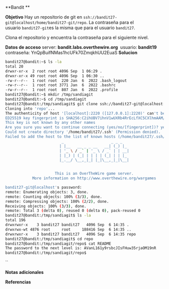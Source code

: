 **Bandit **

**Objetivo**
Hay un repositorio de git en `ssh://bandit27-git@localhost/home/bandit27-git/repo`. La contraseña para el usuario `bandit27-git`es la misma que para el usuario `bandit27`.

Clona el repositorio y encuentra la contraseña para el siguiente nivel.

**Datos de acceso**
server: **bandit.labs.overthewire.org** 
usuario: **bandit19**
contraseña: YnQpBuifNMas1hcUFk70ZmqkhUU2EuaS
**Solucion**

```bash
bandit27@bandit:~$ ls -la
total 20
drwxr-xr-x  2 root root 4096 Sep  1 06:29 .
drwxr-xr-x 49 root root 4096 Sep  1 06:30 ..
-rw-r--r--  1 root root  220 Jan  6  2022 .bash_logout
-rw-r--r--  1 root root 3771 Jan  6  2022 .bashrc
-rw-r--r--  1 root root  807 Jan  6  2022 .profile
bandit27@bandit:~$ mkdir /tmp/sandiagit
bandit27@bandit:~$ cd /tmp/sandiagit
bandit27@bandit:/tmp/sandiagit$ git clone ssh://bandit27-git@localhost:2220/home/bandit27-git/repo
Cloning into 'repo'...
The authenticity of host '[localhost]:2220 ([127.0.0.1]:2220)' can't be established.
ED25519 key fingerprint is SHA256:C2ihUBV7ihnV1wUXRb4RrEcLfXC5CXlhmAAM/urerLY.
This key is not known by any other names
Are you sure you want to continue connecting (yes/no/[fingerprint])? yes
Could not create directory '/home/bandit27/.ssh' (Permission denied).
Failed to add the host to the list of known hosts (/home/bandit27/.ssh/known_hosts).
                         _                     _ _ _
                        | |__   __ _ _ __   __| (_) |_
                        | '_ \ / _` | '_ \ / _` | | __|
                        | |_) | (_| | | | | (_| | | |_
                        |_.__/ \__,_|_| |_|\__,_|_|\__|


                      This is an OverTheWire game server.
            More information on http://www.overthewire.org/wargames

bandit27-git@localhost's password:
remote: Enumerating objects: 3, done.
remote: Counting objects: 100% (3/3), done.
remote: Compressing objects: 100% (2/2), done.
Receiving objects: 100% (3/3), done.
remote: Total 3 (delta 0), reused 0 (delta 0), pack-reused 0
bandit27@bandit:/tmp/sandiagit$ ls -la
total 196
drwxrwxr-x    3 bandit27 bandit27   4096 Sep  6 14:35 .
drwxrwx-wt 4876 root     root     188416 Sep  6 14:35 ..
drwxrwxr-x    3 bandit27 bandit27   4096 Sep  6 14:35 repo
bandit27@bandit:/tmp/sandiagit$ cd repo
bandit27@bandit:/tmp/sandiagit/repo$ cat README
The password to the next level is: AVanL161y9rsbcJIsFHuw35rjaOM19nR
bandit27@bandit:/tmp/sandiagit/repo$

```
``




**Notas adicionales** 

**Referencias** 